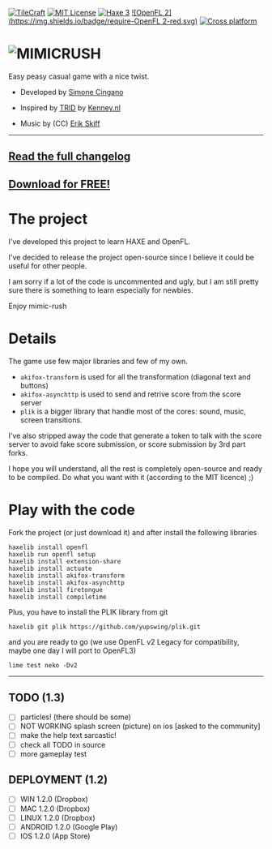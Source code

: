 [![TileCraft](https://img.shields.io/badge/app-MimicRush%201.2.0-brightgreen.svg)](#)
[![MIT License](https://img.shields.io/badge/license-MIT-blue.svg)](LICENSE)
[![Haxe 3](https://img.shields.io/badge/language-Haxe%203-orange.svg)](http://www.haxe.org)
[![OpenFL 2](https://img.shields.io/badge/require-OpenFL 2-red.svg)](http://www.openfl.org)
[![Cross platform](https://img.shields.io/badge/platform-win%2Bmac%2Blinux%2Bios%2Bandroid-yellow.svg)](http://www.openfl.org)
# ![MIMICRUSH](https://dl.dropboxusercontent.com/u/683344/akifox/mimicrush/git/title.png)

Easy peasy casual game with a nice twist.

- Developed by [Simone Cingano](http://akifox.com)

- Inspired by [TRID](http://www.kenney.nl/games/trid) by [Kenney.nl](http://www.kenney.nl)

- Music by (CC) [Erik Skiff](http://ericskiff.com/music/)

---
[Read the full changelog](CHANGELOG.md)
---
[Download for FREE!](http://akifox.com/mimicrush/)
---


# The project

I've developed this project to learn HAXE and OpenFL.

I've decided to release the project open-source since I believe it could be useful for other people.

I am sorry if a lot of the code is uncommented and ugly,
but I am still pretty sure there is something to learn especially for newbies.

Enjoy mimic-rush


# Details

The game use few major libraries and few of my own.
- `akifox-transform` is used for all the transformation (diagonal text and buttons)
- `akifox-asynchttp` is used to send and retrive score from the score server
- `plik` is a bigger library that handle most of the cores: sound, music, screen transitions.

I've also stripped away the code that generate a token to talk with the score server
to avoid fake score submission, or score submission by 3rd part forks.

I hope you will understand, all the rest is completely open-source and ready to be
compiled. Do what you want with it (according to the MIT licence) ;)

# Play with the code

Fork the project (or just download it) and after install the following libraries

````
haxelib install openfl
haxelib run openfl setup
haxelib install extension-share
haxelib install actuate
haxelib install akifox-transform
haxelib install akifox-asynchttp
haxelib install firetongue
haxelib install compiletime
````

Plus, you have to install the PLIK library from git
````
haxelib git plik https://github.com/yupswing/plik.git
````

and you are ready to go (we use OpenFL v2 Legacy for compatibility, maybe one day I will port to OpenFL3)

````
lime test neko -Dv2
````

---

## TODO (1.3)
- [ ] particles! (there should be some)
- [ ] NOT WORKING splash screen (picture) on ios [asked to the community]
- [ ] make the help text sarcastic!
- [ ] check all TODO in source
- [ ] more gameplay test

## DEPLOYMENT (1.2)
- [ ] WIN 1.2.0 (Dropbox)
- [ ] MAC 1.2.0 (Dropbox)
- [ ] LINUX 1.2.0 (Dropbox)
- [ ] ANDROID 1.2.0 (Google Play)
- [ ] IOS 1.2.0 (App Store)

